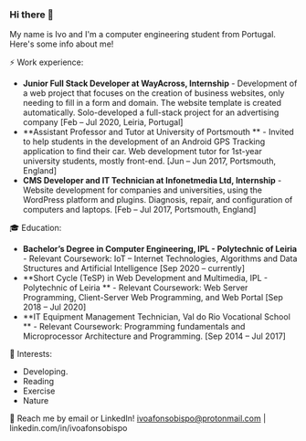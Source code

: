 ### Hi there 👋

My name is Ivo and I'm a computer engineering student from Portugal. Here's some info about me!

⚡ Work experience:
- **Junior Full Stack Developer at WayAcross, Internship** - Development of a web project that focuses on the creation of business websites, only needing to fill in a form and domain. The website template is created automatically. Solo-developed a full-stack project for an advertising company [Feb – Jul 2020, Leiria, Portugal]
- **Assistant Professor and Tutor at University of Portsmouth ** - Invited to help students in the development of an Android GPS Tracking application to find their car. Web development tutor for 1st-year university students, mostly front-end. [Jun – Jun 2017, Portsmouth, England]
- **CMS Developer and IT Technician at Infonetmedia Ltd, Internship** - Website development for companies and universities, using the WordPress platform and plugins. Diagnosis, repair, and configuration of computers and laptops. [Feb – Jul 2017, Portsmouth, England]

🎓 Education:
- **Bachelor’s Degree in Computer Engineering, IPL - Polytechnic of Leiria** - Relevant Coursework: IoT – Internet Technologies, Algorithms and Data Structures and Artificial Intelligence [Sep 2020 – currently]
- **Short Cycle (TeSP) in Web Development and Multimedia, IPL - Polytechnic of Leiria ** - Relevant Coursework: Web Server Programming, Client-Server Web Programming, and Web Portal [Sep 2018 – Jul 2020]
- **IT Equipment Management Technician, Val do Rio Vocational School ** - Relevant Coursework: Programming fundamentals and Microprocessor Architecture and Programming. [Sep 2014 – Jul 2017]

🌱 Interests:
- Developing.
- Reading
- Exercise
- Nature

💬 Reach me by email or LinkedIn! ivoafonsobispo@protonmail.com | linkedin.com/in/ivoafonsobispo

<!--
**ivoafonsobispo/ivoafonsobispo** is a ✨ _special_ ✨ repository because its `README.md` (this file) appears on your GitHub profile.

Here are some ideas to get you started:

- 🔭 I’m currently working on ...
- 🌱 I’m currently learning ...
- 👯 I’m looking to collaborate on ...
- 🤔 I’m looking for help with ...
- 💬 Ask me about ...
- 📫 How to reach me: ...
- 😄 Pronouns: ...
- ⚡ Fun fact: ...
-->
